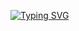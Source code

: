 
<a href="https://git.io/typing-svg"><img src="https://readme-typing-svg.demolab.com?font=Fira+Code&pause=1000&color=C4A5F7&center=FALSO&vCenter=FALSO&repeat=verdadero&random=FALSO&width=435&lines=Hi+there!+My+name+is+Agus+Gallego 👨🏼‍💻;I+am+passionate+about+sharing+what+I+learn" alt="Typing SVG" /></a>
